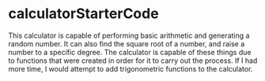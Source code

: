 # calculatorStarterCode
This calculator is capable of performing basic arithmetic and generating a random number. It can also find the square root of a number, and raise a number to a specific degree. The calculator is capable of these things due to functions that were created in order for it to carry out the process. If I had more time, I would attempt to add trigonometric functions to the calculator. 
